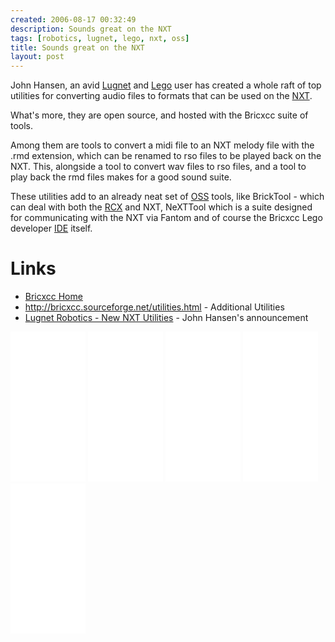 ```yaml
---
created: 2006-08-17 00:32:49
description: Sounds great on the NXT
tags: [robotics, lugnet, lego, nxt, oss]
title: Sounds great on the NXT
layout: post
---
```

John Hansen, an avid [Lugnet](/wiki/lugnet "Lego Users Group Network") and [Lego](/wiki/lego "The best known construction toy") user has created a whole raft of top utilities for converting audio files to formats that can be used on the [NXT](/wiki/nxt "Legos NeXT generation robotics kit").

What's more, they are open source, and hosted with the Bricxcc suite of tools.

Among them are tools to convert a midi file to an NXT melody file with the .rmd extension, which can be renamed to rso files to be played back on the NXT. This, alongside a tool to convert wav files to rso files, and a tool to play back the rmd files makes for a good sound suite.

These utilities add to an already neat set of [OSS](/wiki/open_source "Open Source Software") tools, like BrickTool - which can deal with both the [RCX](/wiki/rcx "The Lego Robot Command Explorer") and NXT, NeXTTool which is a suite designed for communicating with the NXT via Fantom and of course the Bricxcc Lego developer [IDE](/wiki/idetool "Integrated Development Environment") itself.

# Links

* [Bricxcc Home](http://bricxcc.sourceforge.net/)
* <a href="http://bricxcc.sourceforge.net/utilities.html">http://bricxcc.sourceforge.net/utilities.html</a> - Additional Utilities
* <a href="http://news.lugnet.com/robotics/nxt/?n=84">Lugnet Robotics - New NXT Utilities</a> - John Hansen's announcement


<iframe style="width:120px;height:240px;" marginwidth="0" marginheight="0" scrolling="no" frameborder="0" src="//ws-eu.amazon-adsystem.com/widgets/q?ServiceVersion=20070822&OneJS=1&Operation=GetAdHtml&MarketPlace=GB&source=ss&ref=as_ss_li_til&ad_type=product_link&tracking_id=orionrobots-21&marketplace=amazon&region=GB&placement=B00BMKLVJ6&asins=B00BMKLVJ6&linkId=790d5f97e58d0e79ecb2fbe1b24a3108&show_border=true&link_opens_in_new_window=true"></iframe>

<iframe style="width:120px;height:240px;" marginwidth="0" marginheight="0" scrolling="no" frameborder="0" src="//ws-eu.amazon-adsystem.com/widgets/q?ServiceVersion=20070822&OneJS=1&Operation=GetAdHtml&MarketPlace=GB&source=ss&ref=as_ss_li_til&ad_type=product_link&tracking_id=orionrobots-21&marketplace=amazon&region=GB&placement=B06X6GN2VQ&asins=B06X6GN2VQ&linkId=30c9cae2e37f39c501ee1fde586c6579&show_border=true&link_opens_in_new_window=true"></iframe>

<iframe style="width:120px;height:240px;" marginwidth="0" marginheight="0" scrolling="no" frameborder="0" src="//ws-eu.amazon-adsystem.com/widgets/q?ServiceVersion=20070822&OneJS=1&Operation=GetAdHtml&MarketPlace=GB&source=ss&ref=as_ss_li_til&ad_type=product_link&tracking_id=orionrobots-21&marketplace=amazon&region=GB&placement=B01D8KOZF4&asins=B01D8KOZF4&linkId=5e31910339bc64587ceb3fdaddcf90bd&show_border=true&link_opens_in_new_window=true"></iframe>

<iframe style="width:120px;height:240px;" marginwidth="0" marginheight="0" scrolling="no" frameborder="0" src="//ws-eu.amazon-adsystem.com/widgets/q?ServiceVersion=20070822&OneJS=1&Operation=GetAdHtml&MarketPlace=GB&source=ss&ref=as_ss_li_til&ad_type=product_link&tracking_id=orionrobots-21&marketplace=amazon&region=GB&placement=B01G8WUGWU&asins=B01G8WUGWU&linkId=b0177f40a45270bc688ad07eb216b729&show_border=true&link_opens_in_new_window=true"></iframe>

<iframe style="width:120px;height:240px;" marginwidth="0" marginheight="0" scrolling="no" frameborder="0" src="//ws-eu.amazon-adsystem.com/widgets/q?ServiceVersion=20070822&OneJS=1&Operation=GetAdHtml&MarketPlace=GB&source=ss&ref=as_ss_li_til&ad_type=product_link&tracking_id=orionrobots-21&marketplace=amazon&region=GB&placement=B075FJ767N&asins=B075FJ767N&linkId=d90845f0e292e3bd66ee9a8955f85ce5&show_border=true&link_opens_in_new_window=true"></iframe>